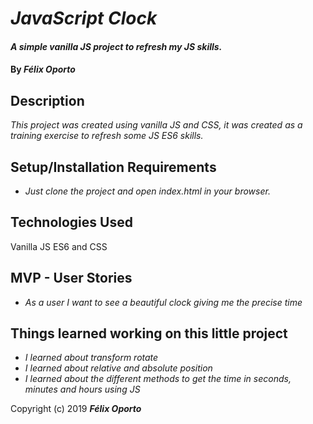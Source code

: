 # _JavaScript Clock_

#### _A simple vanilla JS project to refresh my JS skills._

#### By _**Félix Oporto**_

## Description

_This project was created using vanilla JS and CSS, it was created as a training exercise to refresh some JS ES6 skills._
## Setup/Installation Requirements

* _Just clone the project and open index.html in your browser._

## Technologies Used

Vanilla JS ES6 and CSS


## MVP - User Stories


* _As a user I want to see a beautiful clock giving me the precise time_


## Things learned working on this little project

* _I learned about transform rotate_
* _I learned about relative and absolute position_
* _I learned about the different methods to get the time in seconds, minutes and hours using JS_

Copyright (c) 2019 **_Félix Oporto_**
